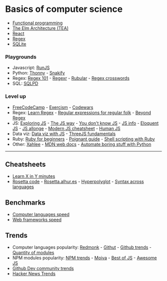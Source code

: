 # Basics of computer science

- [Functional programming](https://www.lihaoyi.com/post/WhatsFunctionalProgrammingAllAbout.html)
- [The Elm Architecture (TEA)](https://medium.com/@l.mugnaini/the-elm-architecture-tea-animation-3efc555e8faf)
- [React](https://learnreact.design/posts/what-is-react)
- [Regex](https://www.janmeppe.com/blog/regex-for-noobs/)
- [SQLite](https://tech.marksblogg.com/sqlite3-tutorial-and-guide.html)

### Playgrounds

- Javascript: [RunJS](https://runjs.app/)
- Python: [Thonny](https://thonny.org/) - [Snakify](https://snakify.org/pt/)
- Regex: [Regex 101](https://regex101.com) - [Regexr](https://regexr.com/) - [Rubular](https://rubular.com/) - [Regex crosswords](http://regexcrossword.com)
- SQL: [SQLPD](https://sqlpd.com/)

### Level up

- [FreeCodeCamp](https://www.freecodecamp.org/) - [Exercism](https://exercism.io/) - [Codewars](https://www.codewars.com/)
- Regex: [Learn Regex](https://github.com/ziishaned/learn-regex) - [Regular expressions for regular folk](https://refrf.shreyasminocha.me/) - [Beyond Regex](https://github.com/VerbalExpressions)
- JS: [Exploring JS](https://exploringjs.com/) - [The JS way](https://github.com/thejsway/thejsway) - [You don't know JS](https://github.com/getify/You-Dont-Know-JS) - [JS info](https://javascript.info/) - [Eloquent JS](https://eloquentjavascript.net/) - [JS allonge](https://leanpub.com/javascriptallongesix/read) - [Modern JS cheatsheet](https://mbeaudru.github.io/modern-js-cheatsheet/) - [Human JS](https://read.humanjavascript.com/)
- Data viz: [Data viz with JS](https://jsdatav.is/intro.html) - [ThreeJS fundamentals](https://threejsfundamentals.org/)
- Ruby: [Ruby for beginners](http://ruby-for-beginners.rubymonstas.org/index.html) - [Poignant guide](http://poignant.guide) - [Shell scripting with Ruby](https://www.devdungeon.com/content/enhanced-shell-scripting-ruby) 
- Other: [Xahlee](http://xahlee.info/comp/comp_lang_tutorials_index.html) - [MDN web docs](https://developer.mozilla.org/en-US/) - [Automate boring stuff with Python](https://automatetheboringstuff.com)

---

## Cheatsheets

- [Learn X in Y minutes](https://learnxinyminutes.com)
- [Rosetta code](http://rosettacode.org/wiki/Rosetta_Code) - [Rosetta.alhur.es](https://rosetta.alhur.es) - [Hyperpolyglot](http://hyperpolyglot.org) - [Syntax across languages](http://rigaux.org/language-study/syntax-across-languages.html)

## Benchmarks

- [Computer languages speed](https://benchmarksgame-team.pages.debian.net/benchmarksgame/)
- [Web frameworks speed](https://github.com/the-benchmarker/web-frameworks)

## Trends

- Computer languages popularity: [Redmonk](https://redmonk.com/sogrady/2020/07/27/language-rankings-6-20/) - [Githut](https://madnight.github.io/githut) - [Github trends](https://insights.stackoverflow.com/trends) - [Quantity of modules](http://www.modulecounts.com/)
- NPM modules popularity: [NPM trends](https://www.npmtrends.com/) - [Moiva](https://moiva.io) - [Best of JS](https://bestofjs.org) - [Awesome JS](https://github.com/sorrycc/awesome-javascript)
- [Github Dev community trends](https://octoverse.github.com)
- [Hacker News Trends](https://toddwschneider.com/dashboards/hacker-news-trends)